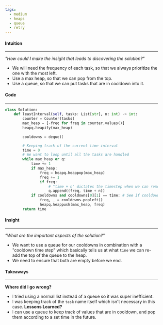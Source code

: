 ```yaml
---
tags:
  - medium
  - heaps
  - queue
  - retry
---
```

#### Intuition
---
_"How could I make the insight that leads to discovering the solution?"_
- We will need the frequency of each task, so that we always prioritize the one with the most left.
- Use a max heap, so that we can pop from the top.
- Use a queue, so that we can put tasks that are in cooldown into it.

#### Code
---

```python
class Solution:
    def leastInterval(self, tasks: List[str], n: int) -> int:
        counter = Counter(tasks)
        max_heap = [-freq for freq in counter.values()]
        heapq.heapify(max_heap)
		
        cooldowns = deque()

        # Keeping track of the current time interval
        time = 0
        # We want to loop until all the tasks are handled
        while max_heap or q:
            time += 1
            if max_heap:
                freq = heapq.heappop(max_heap)
                freq += 1
                if freq:
                    # "time + n" dictates the timestep when we can remove it from queue.
                    q.append((freq, time + n))
            if cooldowns and cooldowns[0][1] == time: # See if cooldown timestep is now!
                freq, _ = cooldowns.popleft()
                heapq.heappush(max_heap, freq)
        return time 
```

#### Insight  
---
_"What are the important aspects of the solution?"_
- We want to use a queue for our cooldowns in combination with a "cooldown time step" which basically tells us at what `time` we can re-add the top of the queue to the heap.
- We need to ensure that both are empty before we end.

#### Takeaways
---
**Where did I go wrong?**
- I tried using a normal list instead of a queue so it was super inefficient.
- I was keeping track of the `task` name itself which isn't necessary in this case.
**Lessons Learned?**
- I can use a queue to keep track of values that are in cooldown, and pop them according to a set time in the future.
